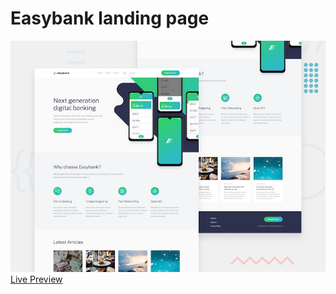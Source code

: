# Easybank landing page

![Design preview for the Easybank landing page coding challenge](./design/desktop-preview.jpg)
[Live Preview](https://classy-easybanklandingpage.netlify.app/)